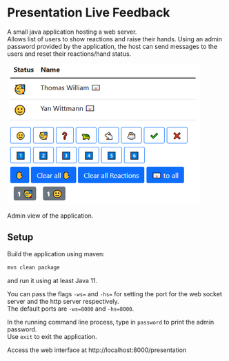 # Presentation Live Feedback

A small java application hosting a web server.  
Allows list of users to show reactions and raise their hands. Using an admin password provided by the application, the
host can send messages to the users and reset their reactions/hand status.

![Screenshot of the application with two users as admin](doc/application-screenshot.png)

Admin view of the application.

## Setup

Build the application using maven:

```bash
mvn clean package
```

and run it using at least Java 11.

You can pass the flags `-ws=` and `-hs=` for setting the port for the web socket server and the http server respectively.  
The default ports are `-ws=8080` and `-hs=8000`.

In the running command line process, type in `password` to print the admin password.  
Use `exit` to exit the application.

Access the web interface at http://localhost:8000/presentation
